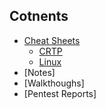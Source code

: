 ## Cotnents

* [Cheat Sheets](cheatsheets/README.md)
    * [CRTP](cheatsheets/crtp.md)
    * [Linux](cheatsheets/linux.md)
* [Notes]
* [Walkthoughs]
* [Pentest Reports]

